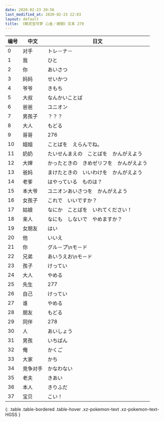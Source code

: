 ```yaml
---
date: 2020-02-23 20:56
last_modified_at: 2020-02-23 22:03
layout: default
title: 《精灵宝可梦 心金／魂银》文本 279
---
```

| 编号 | 中文 | 日文 |
| ---- | ---- | ---- |
| 0 | 对手 | トレ－ナ－ |
| 1 | 我 | ひと |
| 2 | 你 | あいさつ |
| 3 | 妈妈 | せいかつ |
| 4 | 爷爷 | きもち |
| 5 | 大叔 | なんかいことば |
| 6 | 爸爸 | ユニオン |
| 7 | 男孩子 | ？？？ |
| 8 | 大人 | もどる |
| 9 | 哥哥 | 276 |
| 10 | 姐姐 | ことばを　えらんでね。 |
| 11 | 奶奶 | たいせんまえの　ことばを　かんがえよう |
| 12 | 大婶 | かったときの　きめゼリフを　かんがえよう |
| 13 | 爸妈 | まけたときの　いいわけを　かんがえよう |
| 14 | 老爹 | はやっている　ものは？ |
| 15 | 本大爷 | ユニオンあいさつを　かんがえよう |
| 16 | 女孩子 | これで　いいですか？ |
| 17 | 姑娘 | なにか　ことばを　いれてください！ |
| 18 | 亲人 | なにも　しないで　やめますか？ |
| 19 | 女朋友 | はい |
| 20 | 他 | いいえ |
| 21 | 你 | グル－プ\nモ－ド |
| 22 | 兄弟 | あいうえお\nモ－ド |
| 23 | 孩子 | けってい |
| 24 | 大人 | やめる |
| 25 | 先生 | 277 |
| 26 | 自己 | けってい |
| 27 | 谁 | やめる |
| 28 | 朋友 | もどる |
| 29 | 同伴 | 278 |
| 30 | 人 | あいしょう |
| 31 | 男孩 | いちばん |
| 32 | 俺 | かくご |
| 33 | 大家 | かち |
| 34 | 竞争对手 | かなわない |
| 35 | 老夫 | きあい |
| 36 | 本人 | きりふだ |
| 37 | 宝贝 | こい！ |
{: .table .table-bordered .table-hover .xz-pokemon-text .xz-pokemon-text-HGSS }